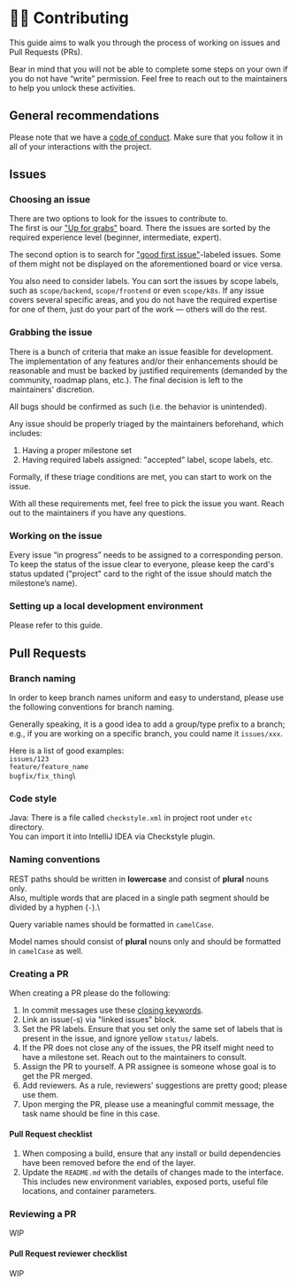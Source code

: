 # 🤝🏻 Contributing

This guide aims to walk you through the process of working on issues and Pull Requests (PRs).

Bear in mind that you will not be able to complete some steps on your own if you do not have “write” permission. Feel free to reach out to the maintainers to help you unlock these activities.

## General recommendations

Please note that we have a [code of conduct](../project/code-of-conduct.md). Make sure that you follow it in all of your interactions with the project.

## Issues

### Choosing an issue

There are two options to look for the issues to contribute to.\
The first is our ["Up for grabs"](https://github.com/orgs/kafbat/projects/2) board. There the issues are sorted by the required experience level (beginner, intermediate, expert).

The second option is to search for ["good first issue"](https://github.com/kafbat/kafka-ui/issues?q=is%3Aissue+is%3Aopen+label%3A%22good+first+issue%22)-labeled issues. Some of them might not be displayed on the aforementioned board or vice versa.

You also need to consider labels. You can sort the issues by scope labels, such as `scope/backend`, `scope/frontend` or even `scope/k8s`. If any issue covers several specific areas, and you do not have the required expertise for one of them, just do your part of the work — others will do the rest.

### Grabbing the issue

There is a bunch of criteria that make an issue feasible for development.\
The implementation of any features and/or their enhancements should be reasonable and must be backed by justified requirements (demanded by the community, roadmap plans, etc.). The final decision is left to the maintainers' discretion.

All bugs should be confirmed as such (i.e. the behavior is unintended).

Any issue should be properly triaged by the maintainers beforehand, which includes:

1. Having a proper milestone set
2. Having required labels assigned: "accepted" label, scope labels, etc.

Formally, if these triage conditions are met, you can start to work on the issue.

With all these requirements met, feel free to pick the issue you want. Reach out to the maintainers if you have any questions.

### Working on the issue

Every issue “in progress” needs to be assigned to a corresponding person. To keep the status of the issue clear to everyone, please keep the card's status updated ("project" card to the right of the issue should match the milestone’s name).

### Setting up a local development environment

Please refer to this guide.

## Pull Requests

### Branch naming

In order to keep branch names uniform and easy to understand, please use the following conventions for branch naming.

Generally speaking, it is a good idea to add a group/type prefix to a branch; e.g., if you are working on a specific branch, you could name it `issues/xxx`.

Here is a list of good examples:\
`issues/123`\
`feature/feature_name`\
`bugfix/fix_thing`\\

### Code style

Java: There is a file called `checkstyle.xml` in project root under `etc` directory.\
You can import it into IntelliJ IDEA via Checkstyle plugin.

### Naming conventions

REST paths should be written in **lowercase** and consist of **plural** nouns only.\
Also, multiple words that are placed in a single path segment should be divided by a hyphen (`-`).\\

Query variable names should be formatted in `camelCase`.

Model names should consist of **plural** nouns only and should be formatted in `camelCase` as well.

### Creating a PR

When creating a PR please do the following:

1. In commit messages use these [closing keywords](https://docs.github.com/en/issues/tracking-your-work-with-issues/linking-a-pull-request-to-an-issue#linking-a-pull-request-to-an-issue-using-a-keyword).
2. Link an issue(-s) via "linked issues" block.
3. Set the PR labels. Ensure that you set only the same set of labels that is present in the issue, and ignore yellow `status/` labels.
4. If the PR does not close any of the issues, the PR itself might need to have a milestone set. Reach out to the maintainers to consult.
5. Assign the PR to yourself. A PR assignee is someone whose goal is to get the PR merged.
6. Add reviewers. As a rule, reviewers' suggestions are pretty good; please use them.
7. Upon merging the PR, please use a meaningful commit message, the task name should be fine in this case.

#### Pull Request checklist

1. When composing a build, ensure that any install or build dependencies have been removed before the end of the layer.
2. Update the `README.md` with the details of changes made to the interface. This includes new environment variables, exposed ports, useful file locations, and container parameters.

### Reviewing a PR

WIP

#### Pull Request reviewer checklist

WIP
